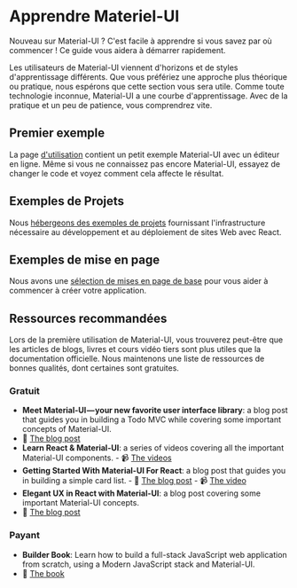# Apprendre Materiel-UI

<p class="description">Nouveau sur Material-UI ? C'est facile à apprendre si vous savez par où commencer ! Ce guide vous aidera à démarrer rapidement.</p>

Les utilisateurs de Material-UI viennent d'horizons et de styles d'apprentissage différents. Que vous préfériez une approche plus théorique ou pratique, nous espérons que cette section vous sera utile. Comme toute technologie inconnue, Material-UI a une courbe d'apprentissage. Avec de la pratique et un peu de patience, vous comprendrez vite.

## Premier exemple

La page [d'utilisation](/getting-started/usage/#quick-start) contient un petit exemple Material-UI avec un éditeur en ligne. Même si vous ne connaissez pas encore Material-UI, essayez de changer le code et voyez comment cela affecte le résultat.

## Exemples de Projets

Nous [hébergeons des exemples de projets](/getting-started/example-projects/) fournissant l'infrastructure nécessaire au développement et au déploiement de sites Web avec React.

## Exemples de mise en page

Nous avons une [sélection de mises en page de base](/getting-started/page-layout-examples/) pour vous aider à commencer à créer votre application.

## Ressources recommandées

Lors de la première utilisation de Material-UI, vous trouverez peut-être que les articles de blogs, livres et cours vidéo tiers sont plus utiles que la documentation officielle. Nous maintenons une liste de ressources de bonnes qualités, dont certaines sont gratuites.

### Gratuit

- **Meet Material-UI — your new favorite user interface library**: a blog post that guides you in building a Todo MVC while covering some important concepts of Material-UI. 
 - 📝 [The blog post](https://medium.freecodecamp.org/meet-your-material-ui-your-new-favorite-user-interface-library-6349a1c88a8c)
- **Learn React & Material-UI**: a series of videos covering all the important Material-UI components. - 📹 [The videos](https://www.youtube.com/watch?v=xm4LX5fJKZ8&list=PLcCp4mjO-z98WAu4sd0eVha1g-NMfzHZk)
- **Getting Started With Material-UI For React**: a blog post that guides you in building a simple card list. - 📝 [The blog post](https://medium.com/codingthesmartway-com-blog/getting-started-with-material-ui-for-react-material-design-for-react-364b2688b555) - 📹 [The video](https://www.youtube.com/watch?v=PWadEeOuv5o)
- **Elegant UX in React with Material-UI**: a blog post covering some important Material-UI concepts. 
 - 📝 [The blog post](https://alligator.io/react/material-ui/)

### Payant

- **Builder Book**: Learn how to build a full-stack JavaScript web application from scratch, using a Modern JavaScript stack and Material-UI. 
 - 📘 [The book](https://builderbook.org/book)